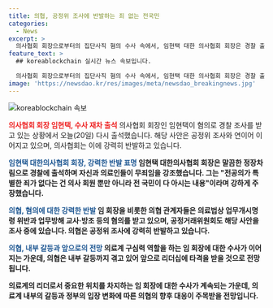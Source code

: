 ```yaml
---
title: 의협, 공정위 조사에 반발하는 죄 없는 전국민
categories:
  - News
excerpt: >
  의사협회 회장으로부터의 집단사직 혐의 수사 속에서, 임현택 대한 의사협회 회장은 경찰 출석 후 무죄 주장했으며, 의협은 공정위 조사에 대한 강력한 반발을 피력 중. 임 회장과 의협은 업무방해 및 협회 기능 중단 등의 혐의를 받고, 공정위와 정부와의 갈등 속에서 내부 갈등과 리더십 타격 우려되는 가운데, 무기한 휴진 가능성 언급되고 있음. 정부는 의료기관 현장조사도 진행 중. (150자)
feature_text: >
  ## koreablockchain 실시간 뉴스 속보입니다.

  의사협회 회장으로부터의 집단사직 혐의 수사 속에서, 임현택 대한 의사협회 회장은 경찰 출석 후 무죄 주장했으며, 의협은 공정위 조사에 대한 강력한 반발을 피력 중. 임 회장과 의협은 업무방해 및 협회 기능 중단 등의 혐의를 받고, 공정위와 정부와의 갈등 속에서 내부 갈등과 리더십 타격 우려되는 가운데, 무기한 휴진 가능성 언급되고 있음. 정부는 의료기관 현장조사도 진행 중. (150자)
image: 'https://newsdao.kr/res/images/meta/newsdao_breakingnews.jpg'
---
```


<p><img src="https://newsdao.kr/res/images/meta/newsdao_breakingnews.jpg" alt="koreablockchain 속보" /></p>

<p><b><span style="color: #ee2323;">의사협회 회장 임현택, 수사 재차 출석</span></b>
의사협회 회장인 임현택이 혐의로 경찰 조사를 받고 있는 상황에서 오늘(20일) 다시 출석했습니다. 해당 사안은 공정위 조사와 연이어 이어지고 있으며, 의사협회는 이에 강력히 반발하고 있습니다.</p>

<p><b><span style="color: #1a5490;">임현택 대한의사협회 회장, 강력한 반발 표명</span><b>
임현택 대한의사협회 회장은 말끔한 정장차림으로 경찰에 출석하며 자신과 의료인들이 무죄임을 강조했습니다. 그는 "전공의가 특별한 죄가 없다는 건 의사 회원 뿐만 아니라 전 국민이 다 아시는 내용"이라며 강하게 주장했습니다.</p>

<p><b><span style="color: #1a5490;">의협, 혐의에 대한 강력한 반발</span><b>
임 회장을 비롯한 의협 관계자들은 의료법상 업무개시명령 위반과 업무방해 교사·방조 등의 혐의를 받고 있으며, 공정거래위원회도 해당 사안을 조사 중에 있습니다. 의협은 공정위 조사에 강력히 반발하고 있습니다.</p>

<p><b><span style="color: #1a5490;">의협, 내부 갈등과 앞으로의 전망</span><b>
의료계 구심력 역할을 하는 임 회장에 대한 수사가 이어지는 가운데, 의협은 내부 갈등까지 겪고 있어 앞으로 리더십에 타격을 받을 것으로 전망됩니다.</p>

<p>의료계의 리더로서 중요한 위치를 차지하는 임 회장에 대한 수사가 계속되는 가운데, 의료계 내부의 갈등과 정부의 입장 변화에 따른 의협의 향후 대응이 주목받을 전망입니다.</p>


